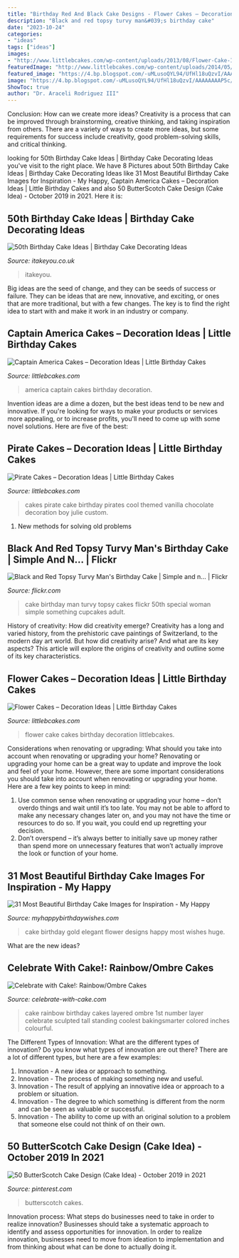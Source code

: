 ```yaml
---
title: "Birthday Red And Black Cake Designs - Flower Cakes – Decoration Ideas"
description: "Black and red topsy turvy man&#039;s birthday cake"
date: "2023-10-24"
categories:
- "ideas"
tags: ["ideas"]
images:
- "http://www.littlebcakes.com/wp-content/uploads/2013/08/Flower-Cake-Ideas.jpg"
featuredImage: "http://www.littlebcakes.com/wp-content/uploads/2014/05/Captain-America-Cakes-Photos.jpg"
featured_image: "https://4.bp.blogspot.com/-uMLusoQYL94/UfHl18uQzvI/AAAAAAAAP5c/NLAnzjEMAU0/s1600/IMG_0694.jpg"
image: "https://4.bp.blogspot.com/-uMLusoQYL94/UfHl18uQzvI/AAAAAAAAP5c/NLAnzjEMAU0/s1600/IMG_0694.jpg"
ShowToc: true
author: "Dr. Araceli Rodriguez III"
---
```



Conclusion: How can we create more ideas?
Creativity is a process that can be improved through brainstorming, creative thinking, and taking inspiration from others. There are a variety of ways to create more ideas, but some requirements for success include creativity, good problem-solving skills, and critical thinking.

	

		
looking for 50th Birthday Cake Ideas | Birthday Cake Decorating Ideas you've visit to the right place. We have 8 Pictures about 50th Birthday Cake Ideas | Birthday Cake Decorating Ideas like 31 Most Beautiful Birthday Cake Images for Inspiration - My Happy, Captain America Cakes – Decoration Ideas | Little Birthday Cakes and also 50 ButterScotch Cake Design (Cake Idea) - October 2019 in 2021. Here it is:
		
    
## 50th Birthday Cake Ideas | Birthday Cake Decorating Ideas

<img loading=lazy src="https://www.itakeyou.co.uk/wp-content/uploads/2021/06/50th-birthday-cake-516x1024.jpg" onerror="this.onerror=null;this.src='https://tse1.mm.bing.net/th?id=OIP.3bnMxoA9PEQwlqSCte1ZOAHaOs&amp;pid=15.1';" alt="50th Birthday Cake Ideas | Birthday Cake Decorating Ideas">

_Source: itakeyou.co.uk_

>itakeyou. 

	

Big ideas are the seed of change, and they can be seeds of success or failure. They can be ideas that are new, innovative, and exciting, or ones that are more traditional, but with a few changes. The key is to find the right idea to start with and make it work in an industry or company.

    
## Captain America Cakes – Decoration Ideas | Little Birthday Cakes

<img loading=lazy src="http://www.littlebcakes.com/wp-content/uploads/2014/05/Captain-America-Cakes-Photos.jpg" onerror="this.onerror=null;this.src='https://tse4.mm.bing.net/th?id=OIP.yrKUWT3VVtotVGhcENYnjAHaJ4&amp;pid=15.1';" alt="Captain America Cakes – Decoration Ideas | Little Birthday Cakes">

_Source: littlebcakes.com_

>america captain cakes birthday decoration. 

	

Invention ideas are a dime a dozen, but the best ideas tend to be new and innovative. If you're looking for ways to make your products or services more appealing, or to increase profits, you'll need to come up with some novel solutions. Here are five of the best: 

    
## Pirate Cakes – Decoration Ideas | Little Birthday Cakes

<img loading=lazy src="http://www.littlebcakes.com/wp-content/uploads/2013/08/Pirate-Cake.jpg" onerror="this.onerror=null;this.src='https://tse2.mm.bing.net/th?id=OIP.R3Y5PYGv4gTqSeNIEjy6xQHaKt&amp;pid=15.1';" alt="Pirate Cakes – Decoration Ideas | Little Birthday Cakes">

_Source: littlebcakes.com_

>cakes pirate cake birthday pirates cool themed vanilla chocolate decoration boy julie custom. 

	

1. New methods for solving old problems

    
## Black And Red Topsy Turvy Man&#039;s Birthday Cake | Simple And N… | Flickr

<img loading=lazy src="https://c1.staticflickr.com/3/2147/2228790424_88414b11d6_b.jpg" onerror="this.onerror=null;this.src='https://tse4.mm.bing.net/th?id=OIP.sk7yCDuqPd5Jq3e2SoyRNwHaJ4&amp;pid=15.1';" alt="Black and Red Topsy Turvy Man&#039;s Birthday Cake | Simple and n… | Flickr">

_Source: flickr.com_

>cake birthday man turvy topsy cakes flickr 50th special woman simple something cupcakes adult. 

	

History of creativity: How did creativity emerge?
Creativity has a long and varied history, from the prehistoric cave paintings of Switzerland, to the modern day art world. But how did creativity arise? And what are its key aspects? This article will explore the origins of creativity and outline some of its key characteristics.

    
## Flower Cakes – Decoration Ideas | Little Birthday Cakes

<img loading=lazy src="http://www.littlebcakes.com/wp-content/uploads/2013/08/Flower-Cake-Ideas.jpg" onerror="this.onerror=null;this.src='https://tse2.mm.bing.net/th?id=OIP.j1IrmQly9Zuyi_N8rpt4pAHaLG&amp;pid=15.1';" alt="Flower Cakes – Decoration Ideas | Little Birthday Cakes">

_Source: littlebcakes.com_

>flower cake cakes birthday decoration littlebcakes. 

	

Considerations when renovating or upgrading: What should you take into account when renovating or upgrading your home?
Renovating or upgrading your home can be a great way to update and improve the look and feel of your home. However, there are some important considerations you should take into account when renovating or upgrading your home. Here are a few key points to keep in mind: 
1. Use common sense when renovating or upgrading your home – don’t overdo things and wait until it’s too late. You may not be able to afford to make any necessary changes later on, and you may not have the time or resources to do so. If you wait, you could end up regretting your decision. 
2. Don’t overspend – it’s always better to initially save up money rather than spend more on unnecessary features that won’t actually improve the look or function of your home.

    
## 31 Most Beautiful Birthday Cake Images For Inspiration - My Happy

<img loading=lazy src="https://www.myhappybirthdaywishes.com/wp-content/uploads/2016/01/elegant-black-and-gold-birthday-cake-images-with-huge-flower.jpg" onerror="this.onerror=null;this.src='https://tse4.mm.bing.net/th?id=OIP.m7oFDoBHXW7Q3I2D0nssPwHaLH&amp;pid=15.1';" alt="31 Most Beautiful Birthday Cake Images for Inspiration - My Happy">

_Source: myhappybirthdaywishes.com_

>cake birthday gold elegant flower designs happy most wishes huge. 

	

What are the new ideas?
 

    
## Celebrate With Cake!: Rainbow/Ombre Cakes

<img loading=lazy src="https://4.bp.blogspot.com/-uMLusoQYL94/UfHl18uQzvI/AAAAAAAAP5c/NLAnzjEMAU0/s1600/IMG_0694.jpg" onerror="this.onerror=null;this.src='https://tse4.mm.bing.net/th?id=OIP.o8IEl36mRMFBRh21HBppYAHaLH&amp;pid=15.1';" alt="Celebrate with Cake!: Rainbow/Ombre Cakes">

_Source: celebrate-with-cake.com_

>cake rainbow birthday cakes layered ombre 1st number layer celebrate sculpted tall standing coolest bakingsmarter colored inches colourful. 

	

The Different Types of Innovation: What are the different types of innovation?
Do you know what types of innovation are out there? There are a lot of different types, but here are a few examples: 
1. Innovation - A new idea or approach to something. 
2. Innovation - The process of making something new and useful. 
3. Innovation - The result of applying an innovative idea or approach to a problem or situation. 
4. Innovation - The degree to which something is different from the norm and can be seen as valuable or successful. 
5. Innovation - The ability to come up with an original solution to a problem that someone else could not think of on their own.

    
## 50 ButterScotch Cake Design (Cake Idea) - October 2019 In 2021

<img loading=lazy src="https://i.pinimg.com/736x/73/b4/78/73b478f6310316a98dd59eee60fa3bc0.jpg" onerror="this.onerror=null;this.src='https://tse3.mm.bing.net/th?id=OIP.ke7mccbPC9Arjh1d5RiIagHaHP&amp;pid=15.1';" alt="50 ButterScotch Cake Design (Cake Idea) - October 2019 in 2021">

_Source: pinterest.com_

>butterscotch cakes. 

	

Innovation process: What steps do businesses need to take in order to realize innovation?
Businesses should take a systematic approach to identify and assess opportunities for innovation. In order to realize innovation, businesses need to move from ideation to implementation and from thinking about what can be done to actually doing it.

